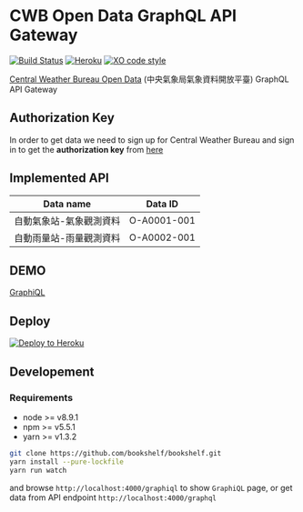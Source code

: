 # CWB Open Data GraphQL API Gateway

[![Build Status](https://travis-ci.org/cettoana/cwb-graphql-gateway.svg?branch=master)](https://travis-ci.org/cettoana/cwb-graphql-gateway)
[![Heroku](http://heroku-badge.herokuapp.com/?app=cwb-graphql-gateway&style=flat&svg=1&root=graphiql)](https://cwb-graphql-gateway.herokuapp.com/graphiql)
[![XO code style](https://img.shields.io/badge/code_style-XO-5ed9c7.svg)](https://github.com/sindresorhus/xo)

[Central Weather Bureau Open Data](https://opendata.cwb.gov.tw/index) (中央氣象局氣象資料開放平臺) GraphQL API Gateway

## Authorization Key

In order to get data we need to sign up for Central Weather Bureau and sign in to get the **authorization key** from [here](https://opendata.cwb.gov.tw/usages)

## Implemented API

| Data name | Data ID |
| :-----------: |:-------------:|
| 自動氣象站-氣象觀測資料 | O-A0001-001 |
| 自動雨量站-雨量觀測資料 | O-A0002-001 |

## DEMO

[GraphiQL](https://cwb-graphql-gateway.herokuapp.com/graphiql)

## Deploy

[![Deploy to Heroku](https://www.herokucdn.com/deploy/button.svg)](https://heroku.com/deploy)

## Developement

### Requirements

* node >= v8.9.1
* npm >= v5.5.1
* yarn >= v1.3.2

```bash
git clone https://github.com/bookshelf/bookshelf.git
yarn install --pure-lockfile
yarn run watch
```

and browse `http://localhost:4000/graphiql` to show `GraphiQL` page, or get data from API endpoint `http://localhost:4000/graphql`
